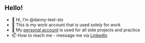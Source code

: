 ## Hello!

- 👋 Hi, I’m @danny-teel-sts
- 🏢 This is my work account that is used solely for work
- 🏡 My [personal account](https://github.com/TheManOfTeel/TheManOfTeel) is used for all side projects and practice
- 📫 How to reach me - message me via [LinkedIn](https://www.linkedin.com/in/daniel-teel-a6465017b)

<!--
**danny-teel-sts/danny-teel-sts** is a ✨ _special_ ✨ repository because its `README.md` (this file) appears on your GitHub profile.

Here are some ideas to get you started:

- 🔭 I’m currently working on ...
- 🌱 I’m currently learning ...
- 👯 I’m looking to collaborate on ...
- 🤔 I’m looking for help with ...
- 💬 Ask me about ...
- 📫 How to reach me: ...
- 😄 Pronouns: ...
- ⚡ Fun fact: ...
-->
